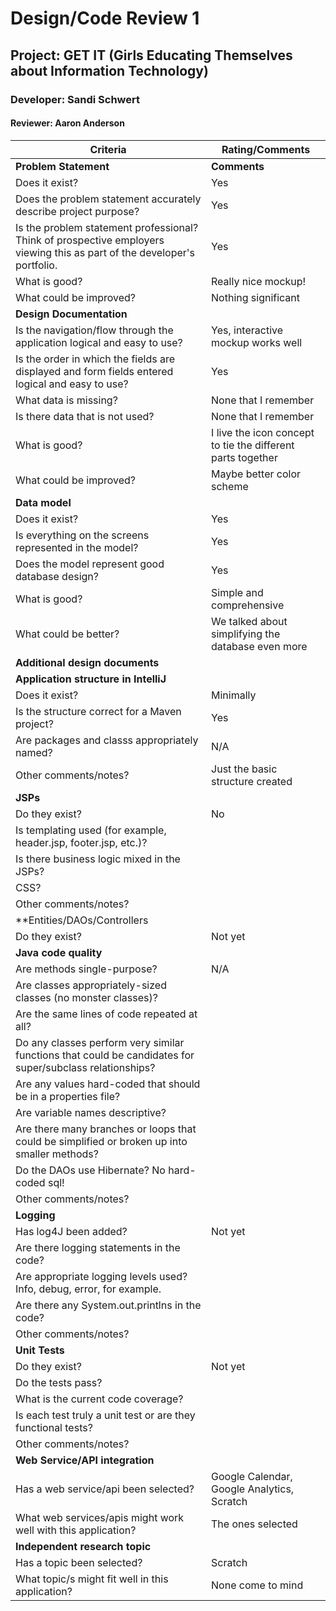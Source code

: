 # Design/Code Review 1

## Project: GET IT (Girls Educating Themselves about Information Technology)

### Developer: Sandi Schwert

#### Reviewer: Aaron Anderson

|Criteria|Rating/Comments|
|---|---------------|
|**Problem Statement**| **Comments** |
| Does it exist?| Yes |
|Does the problem statement accurately describe project purpose?| Yes |
|Is the problem statement professional? Think of prospective employers viewing this as part of the developer's portfolio.| Yes |
|What is good?| Really nice mockup! |
|What could be improved?| Nothing significant |
|**Design Documentation**||
|Is the navigation/flow through the application logical and easy to use?| Yes, interactive mockup works well |
|Is the order in which the fields are displayed and form fields entered logical and easy to use?| Yes |
|What data is missing?| None that I remember |
|Is there data that is not used?| None that I remember |
|What is good?| I live the icon concept to tie the different parts together |
|What could be improved?| Maybe better color scheme |
|**Data model**||
|Does it exist?| Yes |
|Is everything on the screens represented in the model?| Yes |
|Does the model represent good database design? | Yes |
|What is good?| Simple and comprehensive |
|What could be better?| We talked about simplifying the database even more |
|**Additional design documents**||
|**Application structure in IntelliJ**||
|Does it exist?| Minimally |
|Is the structure correct for a Maven project?| Yes |
|Are packages and classs appropriately named? | N/A |
|Other comments/notes?| Just the basic structure created |
|**JSPs**||
|Do they exist?| No |
|Is templating used (for example, header.jsp, footer.jsp, etc.)?| |
|Is there business logic mixed in the JSPs?| |
|CSS?| |
|Other comments/notes?| |
|**Entities/DAOs/Controllers||
|Do they exist?| Not yet |
|**Java code quality**||
|Are methods single-purpose?| N/A |
|Are classes appropriately-sized classes (no monster classes)?| |
|Are the same lines of code repeated at all?| |
|Do any classes perform very similar functions that could be candidates for super/subclass relationships?| |
|Are any values hard-coded that should be in a properties file?| |
|Are variable names descriptive?| |
|Are there many branches or loops that could be simplified or broken up into smaller methods?| |
|Do the DAOs use Hibernate? No hard-coded sql!| |
|Other comments/notes?| |
|**Logging**||
|Has log4J been added?| Not yet |
|Are there logging statements in the code?| |
|Are appropriate logging levels used? Info, debug, error, for example.| |
|Are there any System.out.printlns in the code?| |
|Other comments/notes?| |
|**Unit Tests**||
|Do they exist?| Not yet |
|Do the tests pass?| |
|What is the current code coverage?| |
|Is each test truly a unit test or are they functional tests?| |
|Other comments/notes?| |
|**Web Service/API integration**||
|Has a web service/api been selected? | Google Calendar, Google Analytics, Scratch |
|What web services/apis might work well with this application?| The ones selected |
|**Independent research topic**||
| Has a topic been selected?| Scratch |
|What topic/s might fit well in this application?| None come to mind |















